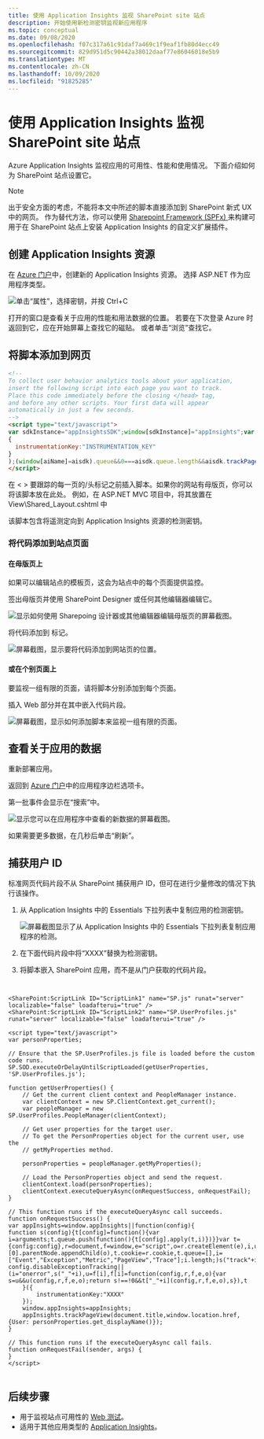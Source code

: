 ```yaml
---
title: 使用 Application Insights 监视 SharePoint site 站点
description: 开始使用新检测密钥监视新应用程序
ms.topic: conceptual
ms.date: 09/08/2020
ms.openlocfilehash: f07c317a61c91daf7a469c1f9eaf1fb80d4ecc49
ms.sourcegitcommit: 829d951d5c90442a38012daaf77e86046018e5b9
ms.translationtype: MT
ms.contentlocale: zh-CN
ms.lasthandoff: 10/09/2020
ms.locfileid: "91825285"
---
```

# <a name="monitor-a-sharepoint-site-with-application-insights"></a>使用 Application Insights 监视 SharePoint site 站点

Azure Application Insights 监视应用的可用性、性能和使用情况。 下面介绍如何为 SharePoint 站点设置它。

> [!NOTE]
> 出于安全方面的考虑，不能将本文中所述的脚本直接添加到 SharePoint 新式 UX 中的网页。 作为替代方法，你可以使用 [Sharepoint Framework (SPFx) ](/sharepoint/dev/spfx/extensions/overview-extensions) 来构建可用于在 SharePoint 站点上安装 Application Insights 的自定义扩展插件。

## <a name="create-an-application-insights-resource"></a>创建 Application Insights 资源
在 [Azure 门户](https://portal.azure.com)中，创建新的 Application Insights 资源。 选择 ASP.NET 作为应用程序类型。

![单击“属性”，选择密钥，并按 Ctrl+C](./media/sharepoint/001.png)

打开的窗口是查看关于应用的性能和用法数据的位置。 若要在下次登录 Azure 时返回到它，应在开始屏幕上查找它的磁贴。 或者单击“浏览”查找它。

## <a name="add-the-script-to-your-web-pages"></a>将脚本添加到网页

```HTML
<!-- 
To collect user behavior analytics tools about your application, 
insert the following script into each page you want to track.
Place this code immediately before the closing </head> tag,
and before any other scripts. Your first data will appear 
automatically in just a few seconds.
-->
<script type="text/javascript">
var sdkInstance="appInsightsSDK";window[sdkInstance]="appInsights";var aiName=window[sdkInstance],aisdk=window[aiName]||function(n){var o={config:n,initialize:!0},t=document,e=window,i="script";setTimeout(function(){var e=t.createElement(i);e.src=n.url||"https://az416426.vo.msecnd.net/scripts/b/ai.2.min.js",t.getElementsByTagName(i)[0].parentNode.appendChild(e)});try{o.cookie=t.cookie}catch(e){}function a(n){o[n]=function(){var e=arguments;o.queue.push(function(){o[n].apply(o,e)})}}o.queue=[],o.version=2;for(var s=["Event","PageView","Exception","Trace","DependencyData","Metric","PageViewPerformance"];s.length;)a("track"+s.pop());var r="Track",c=r+"Page";a("start"+c),a("stop"+c);var u=r+"Event";if(a("start"+u),a("stop"+u),a("addTelemetryInitializer"),a("setAuthenticatedUserContext"),a("clearAuthenticatedUserContext"),a("flush"),o.SeverityLevel={Verbose:0,Information:1,Warning:2,Error:3,Critical:4},!(!0===n.disableExceptionTracking||n.extensionConfig&&n.extensionConfig.ApplicationInsightsAnalytics&&!0===n.extensionConfig.ApplicationInsightsAnalytics.disableExceptionTracking)){a("_"+(s="onerror"));var p=e[s];e[s]=function(e,n,t,i,a){var r=p&&p(e,n,t,i,a);return!0!==r&&o["_"+s]({message:e,url:n,lineNumber:t,columnNumber:i,error:a}),r},n.autoExceptionInstrumented=!0}return o}(
{
  instrumentationKey:"INSTRUMENTATION_KEY"
}
);(window[aiName]=aisdk).queue&&0===aisdk.queue.length&&aisdk.trackPageView({});
</script>
```

在 &lt; &gt; 要跟踪的每一页的/头标记之前插入脚本。如果你的网站有母版页，你可以将该脚本放在此处。 例如，在 ASP.NET MVC 项目中，将其放置在 View\Shared\_Layout.cshtml 中

该脚本包含将遥测定向到 Application Insights 资源的检测密钥。

### <a name="add-the-code-to-your-site-pages"></a>将代码添加到站点页面
#### <a name="on-the-master-page"></a>在母版页上
如果可以编辑站点的模板页，这会为站点中的每个页面提供监控。

签出母版页并使用 SharePoint Designer 或任何其他编辑器编辑它。

![显示如何使用 Sharepoing 设计器或其他编辑器编辑母版页的屏幕截图。](./media/sharepoint/03-master.png)

将代码添加到 </head> 标记。 

![屏幕截图，显示要将代码添加到网站页的位置。](./media/sharepoint/04-code.png)

#### <a name="or-on-individual-pages"></a>或在个别页面上
要监视一组有限的页面，请将脚本分别添加到每个页面。 

插入 Web 部分并在其中嵌入代码片段。

![屏幕截图，显示如何添加脚本来监视一组有限的页面。](./media/sharepoint/05-page.png)

## <a name="view-data-about-your-app"></a>查看关于应用的数据
重新部署应用。

返回到 [Azure 门户](https://portal.azure.com)中的应用程序边栏选项卡。

第一批事件会显示在“搜索”中。 

![显示您可以在应用程序中查看的新数据的屏幕截图。](./media/sharepoint/09-search.png)

如果需要更多数据，在几秒后单击“刷新”。

## <a name="capturing-user-id"></a>捕获用户 ID
标准网页代码片段不从 SharePoint 捕获用户 ID，但可在进行少量修改的情况下执行该操作。

1. 从 Application Insights 中的 Essentials 下拉列表中复制应用的检测密钥。 

    ![屏幕截图显示了从 Application Insights 中的 Essentials 下拉列表复制应用程序的检测。](./media/sharepoint/02-props.png)

1. 在下面代码片段中将“XXXX”替换为检测密钥。 
2. 将脚本嵌入 SharePoint 应用，而不是从门户获取的代码片段。

```


<SharePoint:ScriptLink ID="ScriptLink1" name="SP.js" runat="server" localizable="false" loadafterui="true" /> 
<SharePoint:ScriptLink ID="ScriptLink2" name="SP.UserProfiles.js" runat="server" localizable="false" loadafterui="true" /> 

<script type="text/javascript"> 
var personProperties; 

// Ensure that the SP.UserProfiles.js file is loaded before the custom code runs. 
SP.SOD.executeOrDelayUntilScriptLoaded(getUserProperties, 'SP.UserProfiles.js'); 

function getUserProperties() { 
    // Get the current client context and PeopleManager instance. 
    var clientContext = new SP.ClientContext.get_current(); 
    var peopleManager = new SP.UserProfiles.PeopleManager(clientContext); 

    // Get user properties for the target user. 
    // To get the PersonProperties object for the current user, use the 
    // getMyProperties method. 

    personProperties = peopleManager.getMyProperties(); 

    // Load the PersonProperties object and send the request. 
    clientContext.load(personProperties); 
    clientContext.executeQueryAsync(onRequestSuccess, onRequestFail); 
} 

// This function runs if the executeQueryAsync call succeeds. 
function onRequestSuccess() { 
var appInsights=window.appInsights||function(config){
function s(config){t[config]=function(){var i=arguments;t.queue.push(function(){t[config].apply(t,i)})}}var t={config:config},r=document,f=window,e="script",o=r.createElement(e),i,u;for(o.src=config.url||"//az416426.vo.msecnd.net/scripts/a/ai.0.js",r.getElementsByTagName(e)[0].parentNode.appendChild(o),t.cookie=r.cookie,t.queue=[],i=["Event","Exception","Metric","PageView","Trace"];i.length;)s("track"+i.pop());return config.disableExceptionTracking||(i="onerror",s("_"+i),u=f[i],f[i]=function(config,r,f,e,o){var s=u&&u(config,r,f,e,o);return s!==!0&&t["_"+i](config,r,f,e,o),s}),t
    }({
        instrumentationKey:"XXXX"
    });
    window.appInsights=appInsights;
    appInsights.trackPageView(document.title,window.location.href, {User: personProperties.get_displayName()});
} 

// This function runs if the executeQueryAsync call fails. 
function onRequestFail(sender, args) { 
} 
</script> 


```



## <a name="next-steps"></a>后续步骤
* 用于监视站点可用性的 [Web 测试](./monitor-web-app-availability.md)。
* 适用于其他应用类型的 [Application Insights](./app-insights-overview.md)。

<!--Link references-->
